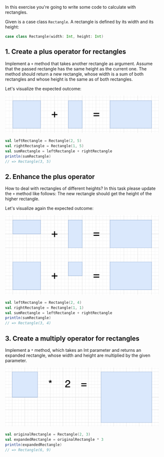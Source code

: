 In this exercise you're going to write some code to calculate with rectangles.

Given is a case class `Rectangle`. A rectangle is defined by its width and its height:

```scala
case class Rectangle(width: Int, height: Int)
```

## 1. Create a plus operator for rectangles

Implement a `+` method that takes another rectangle as argument. Assume that the passed rectangle has the same height as the current one. The method should return a new rectangle, whose width is a sum of both rectangles and whose height is the same as of both rectangles.

Let's visualize the expected outcome:

![sum of 2 rectangles of same height](sum_same_height.png)

```scala
val leftRectangle = Rectangle(2, 5)
val rightRectangle = Rectangle(1, 5)
val sumRectangle = leftRectangle + rightRectangle
println(sumRectangle)
// => Rectangle(3, 5)
```

## 2. Enhance the plus operator

How to deal with rectangles of different heights? In this task please update the `+` method like follows: The new rectangle should get the height of the higher rectangle.

Let's visualize again the expected outcome:

![sum of 2 rectangles of same height](sum_different-height.png)

```scala
val leftRectangle = Rectangle(2, 4)
val rightRectangle = Rectangle(1, 1)
val sumRectangle = leftRectangle + rightRectangle
println(sumRectangle)
// => Rectangle(3, 4)
```

## 3. Create a multiply operator for rectangles

Implement a `*` method, which takes an Int parameter and returns an expanded rectangle, whose width and height are multiplied by the given parameter.

![multiplication of a rectangle with a number](multiplication_rectangle_number.png)

```scala
val originalRectangle = Rectangle(2, 3)
val expandedRectangle = originalRectangle * 3
println(expandedRectangle)
// => Rectangle(6, 9)
```
